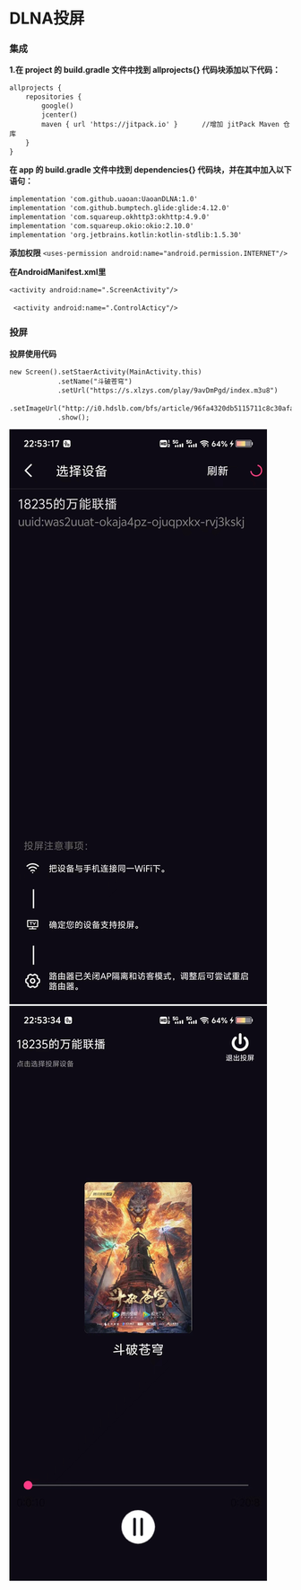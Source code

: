 # DLNA投屏

### 集成
 **1.在 project 的 build.gradle 文件中找到 allprojects{} 代码块添加以下代码：** 

```
allprojects {
    repositories {
        google()
        jcenter()
        maven { url 'https://jitpack.io' }      //增加 jitPack Maven 仓库
    }
}
```
 **在 app 的 build.gradle 文件中找到 dependencies{} 代码块，并在其中加入以下语句：** 

```
implementation 'com.github.uaoan:UaoanDLNA:1.0'
implementation 'com.github.bumptech.glide:glide:4.12.0'
implementation 'com.squareup.okhttp3:okhttp:4.9.0'
implementation 'com.squareup.okio:okio:2.10.0'
implementation 'org.jetbrains.kotlin:kotlin-stdlib:1.5.30'
```

 **添加权限**
`<uses-permission android:name="android.permission.INTERNET"/>` 

 **在AndroidManifest.xml里**
```
<activity android:name=".ScreenActivity"/>

 <activity android:name=".ControlActicy"/>
```




### 投屏
 **投屏使用代码** 


```
new Screen().setStaerActivity(MainActivity.this)
            .setName("斗破苍穹") 
            .setUrl("https://s.xlzys.com/play/9avDmPgd/index.m3u8")
            .setImageUrl("http://i0.hdslb.com/bfs/article/96fa4320db5115711c8c30afaff936910595d336.png")
            .show();
```



![输入图片说明](8001d3d04eb87f032dea3fee27bbd21.jpg) 
![输入图片说明](cc92f911e7a831ff580f40b5e70b39d.jpg) 
